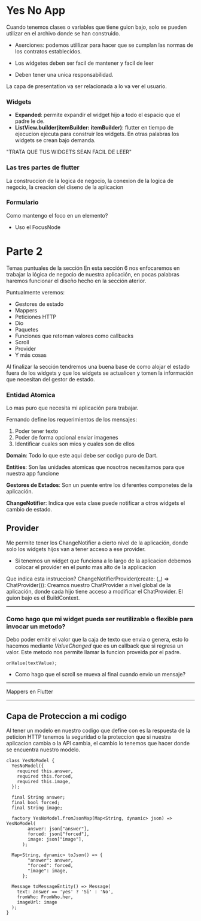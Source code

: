 # Yes No App
Cuando tenemos clases o variables que tiene guion bajo, solo se pueden utilizar en el archivo donde se han construido.

- Aserciones: podemos utillizar para hacer que se cumplan las normas de los contratos establecidos.

- Los widgetes deben ser facil de mantener y facil de leer
- Deben tener una unica responsabilidad.

La capa de presentation va ser relacionada a lo va ver el usuario.

### Widgets
- **Expanded**: permite expandir el widget hijo a todo el espacio que el padre le de.
- **ListView.builder(itemBuilder: itemBuilder)**: flutter en tiempo de ejecucion ejecuta para construir los widgets. En otras palabras los widgets se crean bajo demanda.

"TRATA QUE TUS WIDGETS SEAN FACIL DE LEER"

### Las tres partes de flutter
La construccion de la logica de negocio, la conexion de la logica de negocio, la creacion del diseno de la aplicacion

### Formulario
Como mantengo el foco en un elemento?
- Uso el FocusNode

# Parte 2
Temas puntuales de la sección
En esta sección 6 nos enfocaremos en trabajar la lógica de negocio de nuestra aplicación, en pocas palabras haremos funcionar el diseño hecho en la sección aterior.

Puntualmente veremos:
- Gestores de estado
- Mappers
- Peticiones HTTP
- Dio
- Paquetes
- Funciones que retornan valores como callbacks
- Scroll
- Provider
- Y más cosas

Al finalizar la sección tendremos una buena base de como alojar el estado fuera de los widgets y que los widgets se actualicen y tomen la información que necesitan del gestor de estado.

### Entidad Atomica
Lo mas puro que necesita mi aplicación para trabajar.

Fernando define los requerimientos de los mensajes:
1. Poder tener texto 
2. Poder de forma opcional enviar imagenes
3. Identificar cuales son mios y cuales son de ellos

**Domain**: Todo lo que este aqui debe ser codigo puro de Dart.

**Entities**: Son las unidades atomicas que nosotros necesitamos para que nuestra app funcione

**Gestores de Estados**: Son un puente entre los diferentes componetes de la aplicación.

**ChangeNotifier**: Indica que esta clase puede notificar a otros widgets el cambio de estado.

## Provider
Me permite tener los ChangeNotifier a cierto nivel de la aplicación, donde solo los widgets hijos van a tener
acceso a ese provider.

- Si tenemos un widget que funciona a lo largo de la aplicacion debemos colocar el provider en el punto mas alto de la applicacion

Que indica esta instruccion?
ChangeNotifierProvider(create: (_) => ChatProvider()): Creamos nuestro ChatProvider a nivel global de la aplicación, donde cada hijo tiene acceso a modificar el ChatProvider. El guion bajo es el BuildContext.

-----
### Como hago que mi widget pueda ser reutilizable o flexible para invocar un metodo?

Debo poder emitir el valor que la caja de texto que envia o genera, esto lo hacemos mediante *ValueChanged<String>* que es un callback que si regresa un valor. Este metodo nos permite llamar la funcion proveida por el padre.

`onValue(textValue);`

- Como hago que el scroll se mueva al final cuando envio un mensaje?

----
Mappers en Flutter


---
## Capa de Proteccion a mi codigo
Al tener un modelo en nuestro codigo que define con es la respuesta de la peticion HTTP tenemos la seguridad o la proteccion que si nuestra aplicacion cambia o la API cambia, el cambio lo tenemos que hacer donde se encuentra nuestro modelo.
```
class YesNoModel {
  YesNoModel({
    required this.answer,
    required this.forced,
    required this.image,
  });

  final String answer;
  final bool forced;
  final String image;

  factory YesNoModel.fromJsonMap(Map<String, dynamic> json) => YesNoModel(
        answer: json["answer"],
        forced: json["forced"],
        image: json["image"],
      );

  Map<String, dynamic> toJson() => {
        "answer": answer,
        "forced": forced,
        "image": image,
      };

  Message toMessageEntity() => Message(
    text: answer == 'yes' ? 'Si' : 'No', 
    fromWho: FromWho.her,
    imageUrl: image
  );
}
```